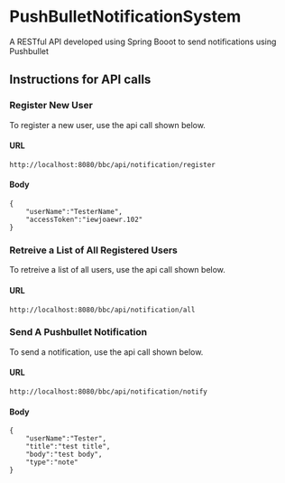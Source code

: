 # PushBulletNotificationSystem
A RESTful API developed using Spring Booot to send notifications using Pushbullet

## Instructions for API calls
### Register New User
To register a new user, use the api call shown below.
#### URL
```
http://localhost:8080/bbc/api/notification/register
```

#### Body
```
{
	"userName":"TesterName",
	"accessToken":"iewjoaewr.102"
}
```
### Retreive a List of All Registered Users
To retreive a list of all users, use the api call shown below.
#### URL
```
http://localhost:8080/bbc/api/notification/all
```

### Send A Pushbullet Notification
To send a notification, use the api call shown below.
#### URL
```
http://localhost:8080/bbc/api/notification/notify
```

#### Body
```
{
	"userName":"Tester",
	"title":"test title",
	"body":"test body",
	"type":"note"
}
```
